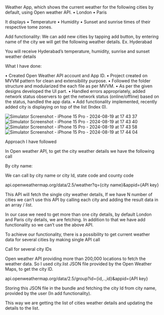 Weather App, which shows the current weather for the following cities by default, using Open weather API.
•	London 
•	Paris

It displays 
•	Temperature
•	Humidity
•	Sunset and sunrise times of their respective tome zones.

Add functionality:
We can add new cities by tapping add button, by entering name of the city we will get the following weather details.
Ex. Hyderabad

You will receive Hyderabad’s temperature, humidity, sunrise and sunset weather details

What I have done:

•	Created Open Weather API account and App ID.
•	Project created on MVVM pattern for clean and extensibility purpose.
•	Followed the folder structure and modularized the each file as per MVVM.
•	As per the given designs developed the UI part.
•	Handled errors appropriately, added network status observers to get the network status (online/offline) based on the status, handled the app data.
•	Add functionality implemented, recently added city is displaying on top of the list (Index 0).

![Simulator Screenshot - iPhone 15 Pro - 2024-08-19 at 17 43 37](https://github.com/user-attachments/assets/796b5c7a-f472-4f41-a9dd-73cd9a5cb3e4)
![Simulator Screenshot - iPhone 15 Pro - 2024-08-19 at 17 43 40](https://github.com/user-attachments/assets/108bf493-3176-44b7-9464-8b68d6f022c3)
![Simulator Screenshot - iPhone 15 Pro - 2024-08-19 at 17 43 58](https://github.com/user-attachments/assets/9cd5aaed-86d1-4cca-8720-a7b8ee59a8e9)
![Simulator Screenshot - iPhone 15 Pro - 2024-08-19 at 17 44 04](https://github.com/user-attachments/assets/2f24738b-03f8-4258-ac4d-86ced3922d39)


Approach I have followed

In Open weather API, to get the city weather details we have the following call

By city name:

We can call by city name or city Id, state code and county code

api.openweathermap.org/data/2.5/weather?q={city name}&appid={API key}

This API will fetch the single city weather details, If we have N number of cities we can’t use this API by calling each city and adding the result data in an array / list.

In our case we need to get more than one city details, by default London and Paris city details, we are fetching. In addition to that we have add functionality so we can’t use the above API.

To achieve our functionality, there is a possibility to get current weather data for several cities by making single API call

Call for several city IDs

Open weather API providing more than 200,000 locations to fetch the weather data. So I used city.list JSON file provided by the Open Weather Maps, to get the city ID.

api.openweathermap.org/data/2.5/group?id={id,..,id}&appid={API key}

Storing this JSON file in the bundle and fetching the city Id from city name, provided by the user (In add functionality).

This way we are getting the list of cities weather details and updating the details to  the list.

